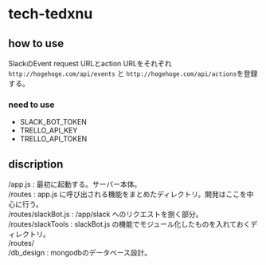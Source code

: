 # tech-tedxnu  
## how to use  
SlackのEvent request URLとaction URLをそれぞれ `http://hogehoge.com/api/events` と `http://hogehoge.com/api/actions`を登録する。
### need to use  
 - SLACK_BOT_TOKEN
 - TRELLO_API_KEY
 - TRELLO_API_TOKEN
## discription  
/app.js : 最初に起動する。サーバー本体。  
/routes : app.js に呼び出される機能をまとめたディレクトリ。開発はここを中心に行う。  
/routes/slackBot.js : /app/slack へのリクエストを捌く部分。  
/routes/slackTools : slackBot.js の機能でモジュール化したものを入れておくディレクトリ。  
/routes/  
/db_design : mongodbのデータベース設計。
